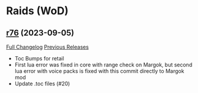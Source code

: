 # <DBM Mod> Raids (WoD)

## [r76](https://github.com/DeadlyBossMods/DBM-WoD/tree/r76) (2023-09-05)
[Full Changelog](https://github.com/DeadlyBossMods/DBM-WoD/compare/r75...r76) [Previous Releases](https://github.com/DeadlyBossMods/DBM-WoD/releases)

- Toc Bumps for retail  
- First lua error was fixed in core with range check on Margok, but second lua error with voice packs is fixed with this commit directly to Margok mod  
- Update .toc files (#20)  
